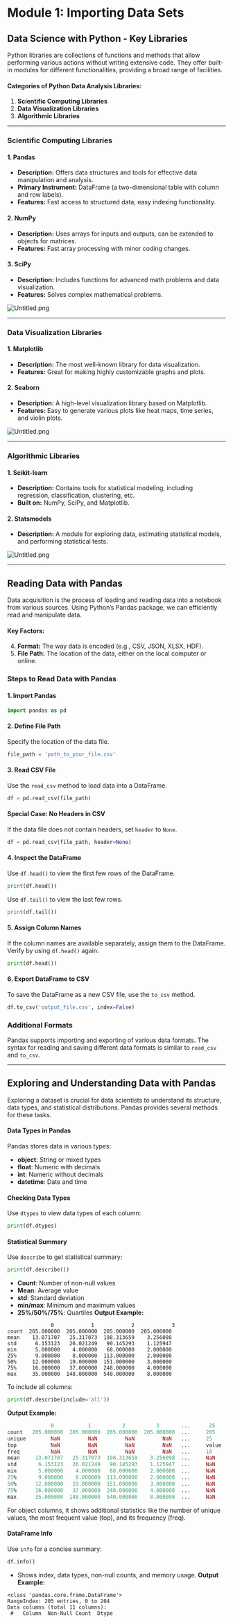 

# Module 1: Importing Data Sets
## Data Science with Python - Key Libraries
Python libraries are collections of functions and methods that allow performing various actions without writing extensive code. They offer built-in modules for different functionalities, providing a broad range of facilities.
#### Categories of Python Data Analysis Libraries:
1. **Scientific Computing Libraries**
2. **Data Visualization Libraries**
3. **Algorithmic Libraries**

___
### Scientific Computing Libraries
#### 1. **Pandas**
- **Description:** Offers data structures and tools for effective data manipulation and analysis.
- **Primary Instrument:** DataFrame (a two-dimensional table with column and row labels).
- **Features:** Fast access to structured data, easy indexing functionality.
#### 2. **NumPy**
- **Description:** Uses arrays for inputs and outputs, can be extended to objects for matrices.
- **Features:** Fast array processing with minor coding changes.
#### 3. **SciPy**
- **Description:** Includes functions for advanced math problems and data visualization.
- **Features:** Solves complex mathematical problems.

![Untitled.png](https://prod-files-secure.s3.us-west-2.amazonaws.com/03e82b26-cccb-4906-bb56-adabcbdc0655/997ac361-58a8-4f04-bb0f-79fea4baa761/Untitled.png?X-Amz-Algorithm=AWS4-HMAC-SHA256&X-Amz-Content-Sha256=UNSIGNED-PAYLOAD&X-Amz-Credential=ASIAZI2LB466QH2RTOHM%2F20250203%2Fus-west-2%2Fs3%2Faws4_request&X-Amz-Date=20250203T201555Z&X-Amz-Expires=3600&X-Amz-Security-Token=IQoJb3JpZ2luX2VjEAQaCXVzLXdlc3QtMiJHMEUCIQDtx9FtLxw3u5uoOVEzyxpV%2FXV5HQWw4RTUg3SbSdwZiwIgSJ18td0bHbBq3veLBtdp8qwTH1Qy0KzIz3tgosXU95gq%2FwMIHRAAGgw2Mzc0MjMxODM4MDUiDHp3F2CGXUMgjcWnsircA1lvuU4DuS7fA8YuhwzP3sxjcxFQQI0sil2qn37jm7JyNeE6r0XC0Qyr%2FCxdycIxP9Xnulkwa8Kovak%2BnjnyRy6A4XrhPg5R5w8WyIBZfcabEw0alHJ%2BwjfKWCg2NgWvD9pwCEVmtLwTC9io1pK0Zqx9qkz948qjtwpnoOI2J0Q3bJfN5dnvkW3JbmLSauM9IB4p9viYds9gY3m6mIeQWyx4MJs%2Betc%2BXwY4VAKruPfUZ0%2FXdiwzJUq%2F5bKYCs6aXfBHzTLMoj8%2FyWFJffUMD9e7JtphZz6QlC0r6pNXfqVPrCfIYq%2F%2BTACno8zwBzmcy01TRxy1sIrVV0RUwyPPRkA65Z6ze%2BHuHcnm03vUGk14HQs%2BxcQ2nZhDaRVIVUvn%2BqxSIfKCn02pfAcxCXC%2FM0ryGLKANLvZItL8NvLYJPdw92W6jbaCllKl5PDZt6Kf%2B6OK1oRYQ7IVCSbReMgxJUwMxKuIMZuRghLdLpFrbfPm8HRbCZjv3hXR9U0wD9qCfTuft1hHq9t0DSFEh2MjIP%2BehQzcInzDLC5csbOme65ggPA0qHJRvMSQFlvByGnWpA6fitUokkWISc5Fi8yTuWJCyCKJ3Sc8NzY0%2BV0WRslLE5QelXRxMmxfA%2B1tMOq8hL0GOqUBaoKLlJVP2HmhZS3uPFlt4IuvCqcUO17O%2FDrdmm0x0XIzpje9p6rC0SUHQXUflyPDcdP8XOF1J8t%2ByStHHOdvxwAUhbcrX4DzyXtdXiuFpu9b2o9pDpcunWhB0W9tNsiwYDD3BSnHsaV5lk1H2RDNJIp1pLAJGLe7PgFN0dRH%2BjXtLIlHjOlVFg5kghof9ujjecXntqzDtQeZCnLv1iD8qAt%2FXqMx&X-Amz-Signature=f69830650dcb73a7eef817f0881c5f545d2eb7ba3d50998ce3f929c5c8464e27&X-Amz-SignedHeaders=host&x-id=GetObject)
___
### Data Visualization Libraries
#### 1. **Matplotlib**
- **Description:** The most well-known library for data visualization.
- **Features:** Great for making highly customizable graphs and plots.
#### 2. **Seaborn**
- **Description:** A high-level visualization library based on Matplotlib.
- **Features:** Easy to generate various plots like heat maps, time series, and violin plots.

![Untitled.png](https://prod-files-secure.s3.us-west-2.amazonaws.com/03e82b26-cccb-4906-bb56-adabcbdc0655/733d1e42-5a53-4fd8-90c1-3d85254369a6/Untitled.png?X-Amz-Algorithm=AWS4-HMAC-SHA256&X-Amz-Content-Sha256=UNSIGNED-PAYLOAD&X-Amz-Credential=ASIAZI2LB466UCWM4EW7%2F20250203%2Fus-west-2%2Fs3%2Faws4_request&X-Amz-Date=20250203T201554Z&X-Amz-Expires=3600&X-Amz-Security-Token=IQoJb3JpZ2luX2VjEAQaCXVzLXdlc3QtMiJHMEUCIQCWA5Gz7suUF6YG%2F%2BZjO7mtVWsonp%2FCbvzARnEJLQsInwIgLauxADOevsgNmZol0ulmi6QYy4%2BoNCnmsqe6aLdcHH4q%2FwMIHRAAGgw2Mzc0MjMxODM4MDUiDI7HjTkIiaN%2B1z%2B2EircA49GMDMJpPnOLVb04qUA0beV9WR10pOfVOK8XFRL3U0tAxD9g%2BeVrIjDICGot9jDhir1QjrLeuYEu8WulAvrlHUhrW4LAAJKZXJUGBqA1A8s9%2F5JKAbAYEEZ4bJ6w6HUBPLexBGYheo9%2B18eSF6dEi6b3FtWzBnvsb7igf8EA1beSMJsWmr3l%2BKKsZyWR4iYdiUbOKtbZJkRuLL1HE%2FdwjaJNyZ02GoySRIt19wEVJsPRRY4P%2BHPzypt%2BnfsN8DzTFpt4FhOaOUh2Il2cdtyroWxxwak2TGYSZPQWNUn38tLxYi2ZunYrEJNuAbZGK9IbuZ0T2qdMGa5seJHPFJPE6L0lhJcKkBoauD%2Bbzp0CPXwO5Q8Vmemm51JhrLirxPEUfcvvt5HlDX2Mo%2BhIOoppSoEM3835lmgb1y41teURB08Ed76055COnU1XyhGED2%2Fn6HASTZCjQslhv6gXmkKBl7p3KkPnBsOgYeFKv%2FRUw%2FAv9YyHUWUXlOgdEQiN64SHh5TKQ3wGao1aQCC2H08UJp7XwmMycp50MdX4mrM%2FpQ%2BKekiKh%2BMXynXv3zt5S8C%2Bdq9kiQZ9obT49%2BUQzIZ1r9hwfR9zteomOkN6Oz5mf12NsGpkVUPL141e6OZMN68hL0GOqUB%2FRnYDgooljwb%2Bu1T32ve0PdKpFgmnTRbX5WsXWJUKiDXfMpYc4GlBuFknI6y4MJO%2F5aM5gdgcdaY5x8po%2FV3pl%2BzUQbZ6jp6lWZV6P%2BxF%2B3qkJktQ1VmUm2Y2XmO3%2FGE2HM6W1EJf0Lb77tb7CoMIbQh5yzsMg76MevwCNrD79G%2BqaM7HNGvi7tnYeCB%2FuUZ5HOIzIB63w%2F0xtM84VR4cxSFAXDi&X-Amz-Signature=86e4b8236da721f79652edd6b138acc3db4dbf7f53f2808081149cf0ca33d346&X-Amz-SignedHeaders=host&x-id=GetObject)
___
### Algorithmic Libraries
#### 1. **Scikit-learn**
- **Description:** Contains tools for statistical modeling, including regression, classification, clustering, etc.
- **Built on:** NumPy, SciPy, and Matplotlib.
#### 2. **Statsmodels**
- **Description:** A module for exploring data, estimating statistical models, and performing statistical tests.

![Untitled.png](https://prod-files-secure.s3.us-west-2.amazonaws.com/03e82b26-cccb-4906-bb56-adabcbdc0655/c62885f5-417d-4179-834f-d68f8f2bdf39/Untitled.png?X-Amz-Algorithm=AWS4-HMAC-SHA256&X-Amz-Content-Sha256=UNSIGNED-PAYLOAD&X-Amz-Credential=ASIAZI2LB466UCWM4EW7%2F20250203%2Fus-west-2%2Fs3%2Faws4_request&X-Amz-Date=20250203T201554Z&X-Amz-Expires=3600&X-Amz-Security-Token=IQoJb3JpZ2luX2VjEAQaCXVzLXdlc3QtMiJHMEUCIQCWA5Gz7suUF6YG%2F%2BZjO7mtVWsonp%2FCbvzARnEJLQsInwIgLauxADOevsgNmZol0ulmi6QYy4%2BoNCnmsqe6aLdcHH4q%2FwMIHRAAGgw2Mzc0MjMxODM4MDUiDI7HjTkIiaN%2B1z%2B2EircA49GMDMJpPnOLVb04qUA0beV9WR10pOfVOK8XFRL3U0tAxD9g%2BeVrIjDICGot9jDhir1QjrLeuYEu8WulAvrlHUhrW4LAAJKZXJUGBqA1A8s9%2F5JKAbAYEEZ4bJ6w6HUBPLexBGYheo9%2B18eSF6dEi6b3FtWzBnvsb7igf8EA1beSMJsWmr3l%2BKKsZyWR4iYdiUbOKtbZJkRuLL1HE%2FdwjaJNyZ02GoySRIt19wEVJsPRRY4P%2BHPzypt%2BnfsN8DzTFpt4FhOaOUh2Il2cdtyroWxxwak2TGYSZPQWNUn38tLxYi2ZunYrEJNuAbZGK9IbuZ0T2qdMGa5seJHPFJPE6L0lhJcKkBoauD%2Bbzp0CPXwO5Q8Vmemm51JhrLirxPEUfcvvt5HlDX2Mo%2BhIOoppSoEM3835lmgb1y41teURB08Ed76055COnU1XyhGED2%2Fn6HASTZCjQslhv6gXmkKBl7p3KkPnBsOgYeFKv%2FRUw%2FAv9YyHUWUXlOgdEQiN64SHh5TKQ3wGao1aQCC2H08UJp7XwmMycp50MdX4mrM%2FpQ%2BKekiKh%2BMXynXv3zt5S8C%2Bdq9kiQZ9obT49%2BUQzIZ1r9hwfR9zteomOkN6Oz5mf12NsGpkVUPL141e6OZMN68hL0GOqUB%2FRnYDgooljwb%2Bu1T32ve0PdKpFgmnTRbX5WsXWJUKiDXfMpYc4GlBuFknI6y4MJO%2F5aM5gdgcdaY5x8po%2FV3pl%2BzUQbZ6jp6lWZV6P%2BxF%2B3qkJktQ1VmUm2Y2XmO3%2FGE2HM6W1EJf0Lb77tb7CoMIbQh5yzsMg76MevwCNrD79G%2BqaM7HNGvi7tnYeCB%2FuUZ5HOIzIB63w%2F0xtM84VR4cxSFAXDi&X-Amz-Signature=c4c5492c53da3a9833d9673ddce360288c84e8f8e06fd087e6c9d9cc401fe1c3&X-Amz-SignedHeaders=host&x-id=GetObject)
___
## Reading Data with Pandas
Data acquisition is the process of loading and reading data into a notebook from various sources. Using Python’s Pandas package, we can efficiently read and manipulate data.
#### Key Factors:
4. **Format:** The way data is encoded (e.g., CSV, JSON, XLSX, HDF).
5. **File Path:** The location of the data, either on the local computer or online.
### Steps to Read Data with Pandas
#### 1. **Import Pandas**
```python
import pandas as pd
```
#### 2. **Define File Path**
Specify the location of the data file.
```python
file_path = 'path_to_your_file.csv'
```
#### 3. **Read CSV File**
Use the `read_csv` method to load data into a DataFrame.
```python
df = pd.read_csv(file_path)
```
#### Special Case: No Headers in CSV
If the data file does not contain headers, set `header` to `None`.
```python
df = pd.read_csv(file_path, header=None)
```
#### 4. **Inspect the DataFrame**
Use `df.head()` to view the first few rows of the DataFrame.
```python
print(df.head())
```
Use `df.tail()` to view the last few rows.
```python
print(df.tail())
```
#### 5. **Assign Column Names**
If the column names are available separately, assign them to the DataFrame.
Verify by using `df.head()` again.
```python
print(df.head())
```
#### 6. **Export DataFrame to CSV**
To save the DataFrame as a new CSV file, use the `to_csv` method.
```python
df.to_csv('output_file.csv', index=False)
```
### Additional Formats
Pandas supports importing and exporting of various data formats. The syntax for reading and saving different data formats is similar to `read_csv` and `to_csv`.
___
## Exploring and Understanding Data with Pandas
Exploring a dataset is crucial for data scientists to understand its structure, data types, and statistical distributions. Pandas provides several methods for these tasks.
#### Data Types in Pandas
Pandas stores data in various types:
- **object**: String or mixed types
- **float**: Numeric with decimals
- **int**: Numeric without decimals
- **datetime**: Date and time
#### Checking Data Types
Use `dtypes` to view data types of each column:
```python
print(df.dtypes)
```
#### Statistical Summary
Use `describe` to get statistical summary:
```python
print(df.describe())
```
- **Count**: Number of non-null values
- **Mean**: Average value
- **std**: Standard deviation
- **min/max**: Minimum and maximum values
- **25%/50%/75%**: Quartiles
**Output Example:**
```plain text
              0            1            2            3
count  205.000000  205.000000  205.000000  205.000000
mean    13.071707   25.317073  198.313659    3.256098
std      6.153123   26.021249   90.145293    1.125947
min      5.000000    4.000000   68.000000    2.000000
25%      9.000000    8.000000  113.000000    2.000000
50%     12.000000   19.000000  151.000000    3.000000
75%     16.000000   37.000000  248.000000    4.000000
max     35.000000  148.000000  540.000000    8.000000
```
To include all columns:
```python
print(df.describe(include='all'))
```
**Output Example:**
```r
              0           1          2          3       ...      25       26       27
count   205.000000  205.000000  205.000000  205.000000  ...     205      205      205
unique        NaN         NaN         NaN         NaN   ...     25       25       25
top           NaN         NaN         NaN         NaN   ...     value    value    value
freq          NaN         NaN         NaN         NaN   ...     10       10       10
mean     13.071707   25.317073  198.313659    3.256098  ...     NaN      NaN      NaN
std       6.153123   26.021249   90.145293    1.125947  ...     NaN      NaN      NaN
min       5.000000    4.000000   68.000000    2.000000  ...     NaN      NaN      NaN
25%       9.000000    8.000000  113.000000    2.000000  ...     NaN      NaN      NaN
50%      12.000000   19.000000  151.000000    3.000000  ...     NaN      NaN      NaN
75%      16.000000   37.000000  248.000000    4.000000  ...     NaN      NaN      NaN
max      35.000000  148.000000  540.000000    8.000000  ...     NaN      NaN      NaN
```
For object columns, it shows additional statistics like the number of unique values, the most frequent value (top), and its frequency (freq).
#### DataFrame Info
Use `info` for a concise summary:
```python
df.info()
```
- Shows index, data types, non-null counts, and memory usage.
**Output Example:**
```less
<class 'pandas.core.frame.DataFrame'>
RangeIndex: 205 entries, 0 to 204
Data columns (total 11 columns):
 #   Column  Non-Null Count  Dtype
